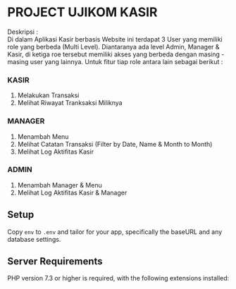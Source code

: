# PROJECT UJIKOM KASIR
Deskripsi : <br>
Di dalam Aplikasi Kasir berbasis Website ini terdapat 3 User yang memiliki role yang berbeda (Multi Level). Diantaranya ada level Admin, Manager & Kasir, di ketiga roe tersebut memiliki akses yang berbeda dengan masing - masing user yang lainnya. Untuk fitur tiap role antara lain sebagai berikut :

### KASIR
1. Melakukan Transaksi 
2. Melihat Riwayat Tranksaksi Miliknya

### MANAGER
1. Menambah Menu
2. Melihat Catatan Transaksi (Filter by Date, Name & Month to Month)
3. Melihat Log Aktifitas Kasir

### ADMIN
1. Menambah Manager & Menu
2. Melihat Log Aktifitas Kasir & Manager

## Setup
Copy `env` to `.env` and tailor for your app, specifically the baseURL
and any database settings.

## Server Requirements
PHP version 7.3 or higher is required, with the following extensions installed:

